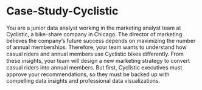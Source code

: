 # Case-Study-Cyclistic
You are a junior data analyst working in the marketing analyst team at Cyclistic, a bike-share company in Chicago. The director  of marketing believes the company’s future success depends on maximizing the number of annual memberships. Therefore,  your team wants to understand how casual riders and annual members use Cyclistic bikes diﬀerently. From these insights,  your team will design a new marketing strategy to convert casual riders into annual members. But ﬁrst, Cyclistic executives  must approve your recommendations, so they must be backed up with compelling data insights and professional data  visualizations. 
